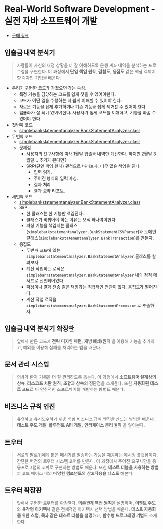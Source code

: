# Real-World Software Development - 실전 자바 소프트웨어 개발
- [구매 링크](http://www.yes24.com/Product/Goods/90533758?OzSrank=1)

## 입출금 내역 분석기
> 사람들이 자신의 재정 상황을 더 잘 이해하도록 은행 계좌 내역을 분석하는 프로그램을 구현한다. 이 과정에서 **단일 책임 원칙**, **결합도**, **응집도** 같은 핵심 객체지향 디자인 기법을 배운다.

- 우리가 구현한 코드가 가졌으면 하는 속성.
    - 특정 기능을 담당하는 코드를 쉽게 찾을 수 있어야한다.
    - 코드가 어떤 일을 수행하는 지 쉽게 이해할 수 있어야 한다.
    - 새로운 기능을 쉽게 추가하거나 기존 기능을 쉽게 제거할 수 있어야 한다.
    - 캡슐화가 잘 되어 있어야한다. 사용자가 쉽게 코드를 이해하고, 기능을 바꿀 수 있어야 한다.
- 첫번째 코드
    - [simplebankstatementanalyzer.BankStatementAnalyzer.class](https://github.com/gracelove91/playground/blob/671b5e447aa9175ff1c788113165f8d5ba2ed07e/books/real-world-java/src/main/java/BankTransactionAnalyzerSimple.java)
- 두번째 코드
    - [simplebankstatementanalyzer.BankStatementAnalyzer.class](https://github.com/gracelove91/playground/blob/6eaf7c0ed2/books/real-world-java/src/main/java/BankTransactionAnalyzerSimple.java)
    - 문제점
        - 사용자의 요구사항에 따라 1월달 입출금 내역만 계산한다. 하지만 2월달 3월달... 추가가 된다면? 
        - SRP(단일 책임 원칙) 관점으로 바라보자. 너무 많은 책임을 진다.
            - 입력 읽기.
            - 주어진 형식의 입력 파싱.
            - 결과 처리
            - 결과 요약 리포트.
- 세번째 코드
    - [simplebankstatementanalyzer.BankStatementAnalyzer.class](https://github.com/gracelove91/playground/blob/359f5fe3cc/books/real-world-java/src/main/java/BankTransactionAnalyzerSimple.java)
    - SRP
        - 한 클래스는 한 기능만 책임진다.
        - 클래스가 바뀌어야 하는 이유는 오직 하나여야한다.
        - 파싱 기능을 책임지는 클래스(`simplebankstatementanalyzer.BankStatementCSVParser`)와 도메인 클래스(`simplebankstatementanalyzer.BankTransaction`)를 만들자.
    - 응집도
        - 두번째 코드에 있는 `simplebankstatementanalyzer.BankStatementAnalyzer` 클래스를 살펴보자
        - 계산 작업하는 로직은 `simplebankstatementanalyzer.BankStatementAnalyzer` 내의 정적 메서드로 선언되어있다.
        - 파싱이나 결과 전송 같은 책임과는 직접적인 연관이 없다. 응집도가 떨어진다.
        - 계산 작업 로직을 `simplebankstatementanalyzer.BankStatementProcessor` 로 추출하자.
## 입출금 내역 분석기 확장판
> 앞에서 만든 코드에 **전략 디자인 패턴**, **개방 폐쇄/원칙** 을 이용해 기능을 추가하고, 예외를 이용해 실패를 처리하는 법을 배운다.

## 문서 관리 시스템
> 의사가 환자 기록을 더 잘 관리하도록 돕는다. 이 과정에서 **소프트웨어 설계상의 상속**, **리스코프 치환 원칙**, **조합과 상속**의 장단점을 소개한다. 또한 **자동화된 테스트 코드**로 더 안정적인 소프트웨어를 개발하는 방법도 배운다.

## 비즈니스 규칙 엔진
> 유연하고 유지보수하기 쉬운 핵심 비즈니스 규칙 엔진을 만드는 방법을 배운다. **테스트 주도 개발**, **플루언트 API 개발**, **인터페이스 분리 원칙** 을 알아본다.


## 트우터
> 서로의 팔로워에게 짧은 메시지를 발송하는 기능을 제공하는 메시징 플랫폼이다. 간단한 버전의 트우터 시스템 코어를 만든다. 이 과정에서 주어진 요구사항을 응용프로그램의 코어로 구현하는 방법도 배운다. 또한 **테스트 더블을 사용하는 방법**과 코드 베이스 내의 **다양한 컴포넌트와 상호작용을 테스트** 해본다.


## 트우터 확장판
> 앞에서 구현한 트우터를 확장한다. **의존관계 역전 원칙**을 설명하며, **이벤트 주도**와 **육각형 아키텍처** 같은 전체적인 아키텍처 선택 방법을 배운다. **테스트 자동화를 위한 스텁, 목과 같은 테스트 더블을 설명**하고,  **함수형 프로그래밍 기법**도 소개한다.



